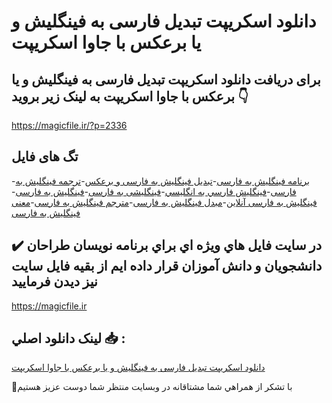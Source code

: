 # دانلود اسکریپت تبدیل فارسی به فینگلیش و یا برعکس با جاوا اسکریپت

## برای دریافت دانلود اسکریپت تبدیل فارسی به فینگلیش و یا برعکس با جاوا اسکریپت به لینک زیر بروید 👇

https://magicfile.ir/?p=2336

## تگ های فایل

-[برنامه فینگلیش به فارسی](https://magicfile.ir/product/%d8%a7%d8%b3%da%a9%d8%b1%db%8c%d9%be%d8%aa%d8%aa%d8%a8%d8%af%db%8c%d9%84-%d9%81%d8%a7%d8%b1%d8%b3%db%8c-%d8%a8%d9%87-%d9%81%db%8c%d9%86%da%af%d9%84%db%8c%d8%b4-%d9%88-%db%8c%d8%a7-%d8%a8%d8%b1%d8%b9%da%a9%d8%b3/)-[تبدیل فینگلیش به فارسی و برعکس](https://magicfile.ir/product/%d8%a7%d8%b3%da%a9%d8%b1%db%8c%d9%be%d8%aa%d8%aa%d8%a8%d8%af%db%8c%d9%84-%d9%81%d8%a7%d8%b1%d8%b3%db%8c-%d8%a8%d9%87-%d9%81%db%8c%d9%86%da%af%d9%84%db%8c%d8%b4-%d9%88-%db%8c%d8%a7-%d8%a8%d8%b1%d8%b9%da%a9%d8%b3/)-[ترجمه فینگلیش به فارسی](https://magicfile.ir/product/%d8%a7%d8%b3%da%a9%d8%b1%db%8c%d9%be%d8%aa%d8%aa%d8%a8%d8%af%db%8c%d9%84-%d9%81%d8%a7%d8%b1%d8%b3%db%8c-%d8%a8%d9%87-%d9%81%db%8c%d9%86%da%af%d9%84%db%8c%d8%b4-%d9%88-%db%8c%d8%a7-%d8%a8%d8%b1%d8%b9%da%a9%d8%b3/)-[فينگليش فارسي به انگليسي](https://magicfile.ir/product/%d8%a7%d8%b3%da%a9%d8%b1%db%8c%d9%be%d8%aa%d8%aa%d8%a8%d8%af%db%8c%d9%84-%d9%81%d8%a7%d8%b1%d8%b3%db%8c-%d8%a8%d9%87-%d9%81%db%8c%d9%86%da%af%d9%84%db%8c%d8%b4-%d9%88-%db%8c%d8%a7-%d8%a8%d8%b1%d8%b9%da%a9%d8%b3/)-[فینگلیشی به فارسی](https://magicfile.ir/product/%d8%a7%d8%b3%da%a9%d8%b1%db%8c%d9%be%d8%aa%d8%aa%d8%a8%d8%af%db%8c%d9%84-%d9%81%d8%a7%d8%b1%d8%b3%db%8c-%d8%a8%d9%87-%d9%81%db%8c%d9%86%da%af%d9%84%db%8c%d8%b4-%d9%88-%db%8c%d8%a7-%d8%a8%d8%b1%d8%b9%da%a9%d8%b3/)-[فینگلیش به فارسی](https://magicfile.ir/product/%d8%a7%d8%b3%da%a9%d8%b1%db%8c%d9%be%d8%aa%d8%aa%d8%a8%d8%af%db%8c%d9%84-%d9%81%d8%a7%d8%b1%d8%b3%db%8c-%d8%a8%d9%87-%d9%81%db%8c%d9%86%da%af%d9%84%db%8c%d8%b4-%d9%88-%db%8c%d8%a7-%d8%a8%d8%b1%d8%b9%da%a9%d8%b3/)-[فینگلیش به فارسی آنلاین](https://magicfile.ir/product/%d8%a7%d8%b3%da%a9%d8%b1%db%8c%d9%be%d8%aa%d8%aa%d8%a8%d8%af%db%8c%d9%84-%d9%81%d8%a7%d8%b1%d8%b3%db%8c-%d8%a8%d9%87-%d9%81%db%8c%d9%86%da%af%d9%84%db%8c%d8%b4-%d9%88-%db%8c%d8%a7-%d8%a8%d8%b1%d8%b9%da%a9%d8%b3/)-[مبدل فینگلیش به فارسی](https://magicfile.ir/product/%d8%a7%d8%b3%da%a9%d8%b1%db%8c%d9%be%d8%aa%d8%aa%d8%a8%d8%af%db%8c%d9%84-%d9%81%d8%a7%d8%b1%d8%b3%db%8c-%d8%a8%d9%87-%d9%81%db%8c%d9%86%da%af%d9%84%db%8c%d8%b4-%d9%88-%db%8c%d8%a7-%d8%a8%d8%b1%d8%b9%da%a9%d8%b3/)-[مترجم فینگلیش به فارسی](https://magicfile.ir/product/%d8%a7%d8%b3%da%a9%d8%b1%db%8c%d9%be%d8%aa%d8%aa%d8%a8%d8%af%db%8c%d9%84-%d9%81%d8%a7%d8%b1%d8%b3%db%8c-%d8%a8%d9%87-%d9%81%db%8c%d9%86%da%af%d9%84%db%8c%d8%b4-%d9%88-%db%8c%d8%a7-%d8%a8%d8%b1%d8%b9%da%a9%d8%b3/)-[معنی فینگلیش به فارسی](https://magicfile.ir/product/%d8%a7%d8%b3%da%a9%d8%b1%db%8c%d9%be%d8%aa%d8%aa%d8%a8%d8%af%db%8c%d9%84-%d9%81%d8%a7%d8%b1%d8%b3%db%8c-%d8%a8%d9%87-%d9%81%db%8c%d9%86%da%af%d9%84%db%8c%d8%b4-%d9%88-%db%8c%d8%a7-%d8%a8%d8%b1%d8%b9%da%a9%d8%b3/)

## ✔️ در سايت فايل هاي ويژه اي براي برنامه نويسان طراحان دانشجويان و دانش آموزان قرار داده ايم از بقيه فايل سايت نيز ديدن فرماييد

https://magicfile.ir


## لينک دانلود اصلي 📥 :

[دانلود اسکریپت تبدیل فارسی به فینگلیش و یا برعکس با جاوا اسکریپت](https://magicfile.ir/product/%d8%a7%d8%b3%da%a9%d8%b1%db%8c%d9%be%d8%aa%d8%aa%d8%a8%d8%af%db%8c%d9%84-%d9%81%d8%a7%d8%b1%d8%b3%db%8c-%d8%a8%d9%87-%d9%81%db%8c%d9%86%da%af%d9%84%db%8c%d8%b4-%d9%88-%db%8c%d8%a7-%d8%a8%d8%b1%d8%b9%da%a9%d8%b3/) 


🙏با تشکر از همراهي شما مشتاقانه در وبسایت منتظر شما دوست عزیز هستیم

